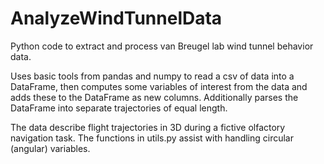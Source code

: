 # AnalyzeWindTunnelData
Python code to extract and process van Breugel lab wind tunnel behavior data.


Uses basic tools from pandas and numpy to read a csv of data into a DataFrame, then computes some variables of interest from the data and adds these to the DataFrame as new columns. Additionally parses the DataFrame into separate trajectories of equal length.

The data describe flight trajectories in 3D during a fictive olfactory navigation task. The functions in utils.py assist with handling circular (angular) variables.